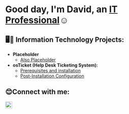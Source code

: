 <h1>Good day, I'm David, an <a href="https://linkedin.com/in/dsosah">IT Professional</a>☺</h1>

<h2>🖥️👾 Information Technology Projects:</h2>

- <b>Placeholder</b>
  - [Also Placeholder](https://youtu.be/dQw4w9WgXcQ)
- <b>osTicket (Help Desk Ticketing System):</b>
  - [Prerequisites and installation](https://github.com/DsosaH/osticket-prereqs)
  - [Post-Installation Configuration](https://github.com/DsosaH/osticket-postconfg)
<h2>😊Connect with me:</h2>

[<img align="left" alt="Josh | LinkedIn" width="22px" src="https://cdn.jsdelivr.net/npm/simple-icons@v3/icons/linkedin.svg" />][linkedin]

[linkedin]: https://linkedin.com/in/dsosah
